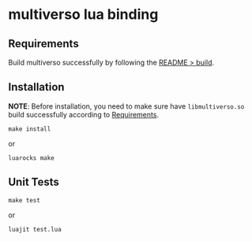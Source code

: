 # multiverso lua binding

## Requirements
Build multiverso successfully by following the [README > build](../../README.md#build).

## Installation

**NOTE**: Before installation, you need to make sure have `libmultiverso.so`
build successfully according to [Requirements](README.md#Requirements).

```
make install
```
or
```
luarocks make
```

## Unit Tests
```
make test
```
or

```
luajit test.lua
```
